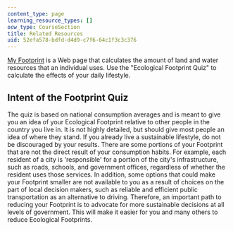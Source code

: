 ```yaml
---
content_type: page
learning_resource_types: []
ocw_type: CourseSection
title: Related Resources
uid: 52efa578-bdfd-d4d9-c7f6-64c1f3c3c376
---
```


[My Footprint](http://myfootprint.org/) is a Web page that calculates the amount of land and water resources that an individual uses. Use the "Ecological Footprint Quiz" to calculate the effects of your daily lifestyle.

Intent of the Footprint Quiz
----------------------------

The quiz is based on national consumption averages and is meant to give you an idea of your Ecological Footprint relative to other people in the country you live in. It is not highly detailed, but should give most people an idea of where they stand. If you already live a sustainable lifestyle, do not be discouraged by your results. There are some portions of your Footprint that are not the direct result of your consumption habits. For example, each resident of a city is 'responsible' for a portion of the city's infrastructure, such as roads, schools, and government offices, regardless of whether the resident uses those services. In addition, some options that could make your Footprint smaller are not available to you as a result of choices on the part of local decision makers, such as reliable and efficient public transportation as an alternative to driving. Therefore, an important path to reducing your Footprint is to advocate for more sustainable decisions at all levels of government. This will make it easier for you and many others to reduce Ecological Footprints.